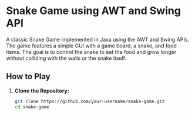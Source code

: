 # Snake Game using AWT and Swing API

A classic Snake Game implemented in Java using the AWT and Swing APIs. The game features a simple GUI with a game board, a snake, and food items. The goal is to control the snake to eat the food and grow longer without colliding with the walls or the snake itself.

## How to Play

1. **Clone the Repository:**
   ```bash
   git clone https://github.com/your-username/snake-game.git
   cd snake-game
